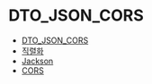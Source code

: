 # DTO_JSON_CORS

* [DTO_JSON_CORS](DTO.md)
* [직렬화](직렬화.md)
* [Jackson](Jackson.md)
* [CORS](CORS.md)